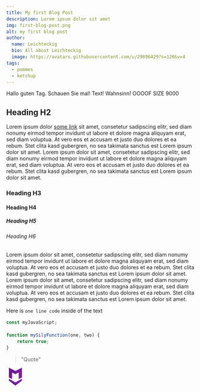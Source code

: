 ```yaml
---
title: My first Blog Post
description: Lorem ipsum dolor sit amet
img: first-blog-post.png
alt: my first blog post
author:
  name: Leichteckig
  bio: All about Leichteckig
  image: https://avatars.githubusercontent.com/u/29896429?s=120&v=4
tags:
  - pommes
  - ketchup
---
```


Hallo guten Tag. Schauen Sie mal! Text! Wahnsinn! OOOOF SIZE 9000

## Heading H2

Lorem ipsum dolor [some link](https://google.de) sit amet, consetetur sadipscing elitr, sed diam nonumy eirmod tempor invidunt ut labore et dolore magna aliquyam erat, sed diam voluptua. At vero eos et accusam et justo duo dolores et ea rebum. Stet clita kasd gubergren, no sea takimata sanctus est Lorem ipsum dolor sit amet. Lorem ipsum dolor sit amet, consetetur sadipscing elitr, sed diam nonumy eirmod tempor invidunt ut labore et dolore magna aliquyam erat, sed diam voluptua. At vero eos et accusam et justo duo dolores et ea rebum. Stet clita kasd gubergren, no sea takimata sanctus est Lorem ipsum dolor sit amet.

### Heading H3

#### Heading H4

##### Heading H5

###### Heading H6

Lorem ipsum dolor sit amet, consetetur sadipscing elitr, sed diam nonumy eirmod tempor invidunt ut labore et dolore magna aliquyam erat, sed diam voluptua. At vero eos et accusam et justo duo dolores et ea rebum. Stet clita kasd gubergren, no sea takimata sanctus est Lorem ipsum dolor sit amet. Lorem ipsum dolor sit amet, consetetur sadipscing elitr, sed diam nonumy eirmod tempor invidunt ut labore et dolore magna aliquyam erat, sed diam voluptua. At vero eos et accusam et justo duo dolores et ea rebum. Stet clita kasd gubergren, no sea takimata sanctus est Lorem ipsum dolor sit amet.

Here is `one line code` inside of the text

```javascript
const myJavaScript;

function mySilyFunction(one, two) {
    return true;
}
```

> "Quote"

![alt text](https://github.com/adam-p/markdown-here/raw/master/src/common/images/icon48.png "Logo Title Text 1")

